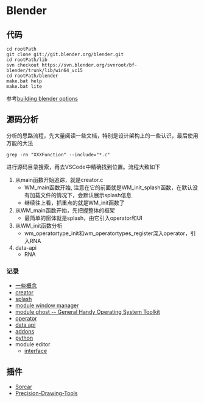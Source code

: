 # Blender

## 代码

```shell
cd rootPath
git clone git://git.blender.org/blender.git 
cd rootPath/lib 
svn checkout https://svn.blender.org/svnroot/bf-blender/trunk/lib/win64_vc15
cd rootPath/blender 
make.bat help 
make.bat lite 
```
参考[building blender options](https://wiki.blender.org/wiki/Building_Blender/Options)

## 源码分析

分析的思路流程，先大量阅读一些文档，特别是设计架构上的一些认识，最后使用万能的大法
```shell
grep -rn "XXXFunction" --include="*.c"
```
进行源码目录搜索，再去VSCode中精确找到位置。流程大致如下

1. 从main函数开始追踪，就是creator.c
    - WM_main函数开始, 注意在它的前面就是WM_init_splash函数，在默认没有加载文件的情况下，会默认展示splash信息
    - 继续往上看，抓重点的就是WM_init函数了
2. 从WM_main函数开始，先把握整体的框架
	- 最简单的窗体就是splash，由它引入operator和UI
3. 从WM_init函数分析
    - wm_operatortype_init和wm_operatortypes_register深入operator，引入RNA
4. data-api
    - RNA

### 记录

- [一些概念](./blender.md)
- [creator](./creator.md)
- [splash](./splash.md)
- [module window manager](./windowmanager.md)
- [module ghost -- General Handy Operating System Toolkit](./ghost.md)
- [operator](./operator.md)
- [data api](./data_api.md)
- [addons](./addon.md)
- [python](./python.md)
- module editor
    - [interface](./editors/interface.md)


## 插件

- [Sorcar](https://github.com/aachman98/Sorcar)
- [Precision-Drawing-Tools](https://github.com/Clockmender/Precision-Drawing-Tools)